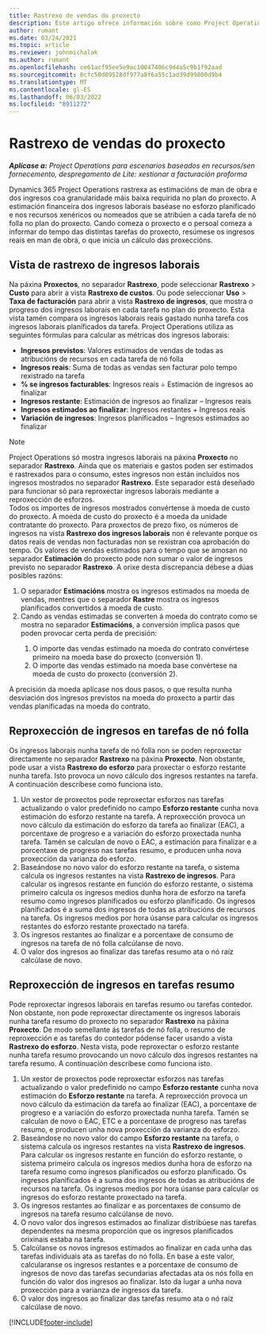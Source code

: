 ```yaml
---
title: Rastrexo de vendas do proxecto
description: Este artigo ofrece información sobre como Project Operations fai un seguimento do progreso fronte aos ingresos laborais dun proxecto.
author: rumant
ms.date: 03/24/2021
ms.topic: article
ms.reviewer: johnmichalak
ms.author: rumant
ms.openlocfilehash: ce61acf95ee5e9ac10047406c9d4a5c9b1f92aad
ms.sourcegitcommit: 6cfc50d89528df977a8f6a55c1ad39d99800d9b4
ms.translationtype: MT
ms.contentlocale: gl-ES
ms.lasthandoff: 06/03/2022
ms.locfileid: "8911272"
---
```

# <a name="project-sales-tracking"></a>Rastrexo de vendas do proxecto

_**Aplícase a:** Project Operations para escenarios baseados en recursos/sen fornecemento, despregamento de Lite: xestionar a facturación proforma_

Dynamics 365 Project Operations rastrexa as estimacións de man de obra e dos ingresos coa granularidade máis baixa requirida no plan do proxecto. A estimación financeira dos ingresos laborais baséase no esforzo planificado e nos recursos xenéricos ou nomeados que se atribúen a cada tarefa de nó folla no plan do proxecto. Cando comeza o proxecto e o persoal comeza a informar do tempo das distintas tarefas do proxecto, resúmese os ingresos reais en man de obra, o que inicia un cálculo das proxeccións.

## <a name="labor-revenue-tracking-view"></a>Vista de rastrexo de ingresos laborais

Na páxina **Proxectos**, no separador **Rastrexo**, pode seleccionar **Rastrexo** > **Custo** para abrir a vista **Rastrexo de custos**. Ou pode seleccionar **Uso** > **Taxa de facturación** para abrir a vista **Rastrexo de ingresos**, que mostra o progreso dos ingresos laborais en cada tarefa no plan do proxecto. Esta vista tamén compara os ingresos laborais reais gastado nunha tarefa cos ingresos laborais planificados da tarefa. Project Operations utiliza as seguintes fórmulas para calcular as métricas dos ingresos laborais:

- **Ingresos previstos**: Valores estimados de vendas de todas as atribucións de recursos en cada tarefa de nó folla
- **Ingresos reais**: Suma de todas as vendas sen facturar polo tempo rexistrado na tarefa
- **% se ingresos facturables**: Ingresos reais ÷ Estimación de ingresos ao finalizar
- **Ingresos restante**: Estimación de ingresos ao finalizar – Ingresos reais
- **Ingresos estimados ao finalizar**: Ingresos restantes + Ingresos reais
- **Variación de ingresos**: Ingresos planificados – Ingresos estimados ao finalizar


> [!NOTE]
> Project Operations só mostra ingresos laborais na páxina **Proxecto** no separador **Rastrexo**. Aínda que os materiais e gastos poden ser estimados e rastrexados para o consumo, estes ingresos non están incluídos nos ingresos mostrados no separador **Rastrexo**. Este separador está deseñado para funcionar só para reproxectar ingresos laborais mediante a reproxección de esforzos.  
> Todos os importes de ingresos mostrados convértense á moeda de custo do proxecto. A moeda de custo do proxecto é a moeda da unidade contratante do proxecto. Para proxectos de prezo fixo, os números de ingresos na vista **Rastrexo dos ingresos laborais** non é relevante porque os datos reais de vendas non facturadas non se rexistran coa aprobación do tempo.
> Os valores de vendas estimados para o tempo que se amosan no separador **Estimación** do proxecto pode non sumar o valor de ingresos previsto no separador **Rastrexo**. A orixe desta discrepancia débese a dúas posibles razóns:
><ol>
   ><li> O separador <b>Estimacións</b> mostra os ingresos estimados na moeda de vendas, mentres que o separador <b>Rastre</b> mostra os ingresos planificados convertidos á moeda de custo. </li>
   ><li> Cando as vendas estimadas se converten á moeda do contrato como se mostra no separador <b>Estimacións</b>, a conversión implica pasos que poden provocar certa perda de precisión: </li>
><ol>
><li> O importe das vendas estimado na moeda do contrato convértese primeiro na moeda base do proxecto (conversión 1).</li>
><li> O importe das vendas estimado na moeda base convértese na moeda de custo do proxecto (conversión 2). </li>
></ol>
></ol>
> A precisión da moeda aplícase nos dous pasos, o que resulta nunha desviación dos ingresos previstos na moeda do proxecto a partir das vendas planificadas na moeda do contrato.
   

## <a name="reprojecting-revenues-on-leaf-node-tasks"></a>Reproxección de ingresos en tarefas de nó folla

Os ingresos laborais nunha tarefa de nó folla non se poden reproxectar directamente no separador **Rastrexo** na páxina **Proxecto**. Non obstante, pode usar a vista **Rastrexo do esforzo** para proxectar o esforzo restante nunha tarefa. Isto provoca un novo cálculo dos ingresos restantes na tarefa. A continuación descríbese como funciona isto.

1. Un xestor de proxectos pode reproxectar esforzos nas tarefas actualizando o valor predefinido no campo **Esforzo restante** cunha nova estimación do esforzo restante na tarefa. A reproxección provoca un novo cálculo da estimación do esforzo da tarefa ao finalizar (EAC), a porcentaxe de progreso e a variación do esforzo proxectada nunha tarefa. Tamén se calculan de novo o EAC, a estimación para finalizar e a porcentaxe de progreso nas tarefas resumo, e producen unha nova proxección da varianza do esforzo.
2. Baseándose no novo valor do esforzo restante na tarefa, o sistema calcula os ingresos restantes na vista **Rastrexo de ingresos**. Para calcular os ingresos restante en función do esforzo restante, o sistema primeiro calcula os ingresos medios dunha hora de esforzo na tarefa resumo como ingresos planificados ou esforzo planificado. Os ingresos planificados é a suma dos ingresos de todas as atribucións de recursos na tarefa. Os ingresos medios por hora úsanse para calcular os ingresos restantes do esforzo restante proxectado na tarefa.
3. Os ingresos restantes ao finalizar e a porcentaxe de consumo de ingresos na tarefa de nó folla calcúlanse de novo.
4. O valor dos ingresos ao finalizar das tarefas resumo ata o nó raíz calcúlase de novo.

## <a name="reprojecting-revenues-on-summary-tasks"></a>Reproxección de ingresos en tarefas resumo

Pode reproxectar ingresos laborais en tarefas resumo ou tarefas contedor. Non obstante, non pode reproxectar directamente os ingresos laborais nunha tarefa resumo do proxecto no separador **Rastrexo** na páxina **Proxecto**. De modo semellante ás tarefas de nó folla, o resumo de reproxección e as tarefas do contedor pódense facer usando a vista **Rastrexo do esforzo**. Nesta vista, pode reproxectar o esforzo restante nunha tarefa resumo provocando un novo cálculo dos ingresos restantes na tarefa resumo. A continuación descríbese como funciona isto.

1. Un xestor de proxectos pode reproxectar esforzos nas tarefas actualizando o valor predefinido no campo **Esforzo restante** cunha nova estimación do **Esforzo restante** na tarefa. A reproxección provoca un novo cálculo da estimación da tarefa ao finalizar (EAC), a porcentaxe de progreso e a variación do esforzo proxectada nunha tarefa. Tamén se calculan de novo o EAC, ETC e a porcentaxe de progreso nas tarefas resumo, e producen unha nova proxección da varianza do esforzo.
2. Baseándose no novo valor do campo **Esforzo restante** na tarefa, o sistema calcula os ingresos restantes na vista **Rastrexo de ingresos**. Para calcular os ingresos restante en función do esforzo restante, o sistema primeiro calcula os ingresos medios dunha hora de esforzo na tarefa resumo como ingresos planificados ou esforzo planificado. Os ingresos planificados é a suma dos ingresos de todas as atribucións de recursos na tarefa. Os ingresos medios por hora úsanse para calcular os ingresos do esforzo restante proxectado na tarefa.
3. Os ingresos restantes ao finalizar e as porcentaxes de consumo de ingresos na tarefa resumo calcúlanse de novo.
4. O novo valor dos ingresos estimados ao finalizar distribúese nas tarefas dependentes na mesma proporción que os ingresos planificados orixinais estaba na tarefa.
5. Calcúlanse os novos ingresos estimados ao finalizar en cada unha das tarefas individuais ata as tarefas do nó folla. En base a este valor, calcularanse os ingresos restantes e a porcentaxe de consumo de ingresos de novo das tarefas secundarias afectadas ata os nós folla en función do valor dos ingresos ao finalizar. Isto da lugar a unha nova proxección para a varianza de ingresos da tarefa. 
6. O valor dos ingresos ao finalizar das tarefas resumo ata o nó raíz calcúlase de novo.


[!INCLUDE[footer-include](../includes/footer-banner.md)]

